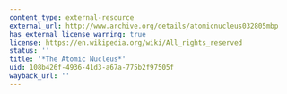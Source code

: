 ```yaml
---
content_type: external-resource
external_url: http://www.archive.org/details/atomicnucleus032805mbp
has_external_license_warning: true
license: https://en.wikipedia.org/wiki/All_rights_reserved
status: ''
title: '*The Atomic Nucleus*'
uid: 108b426f-4936-41d3-a67a-775b2f97505f
wayback_url: ''
---
```

